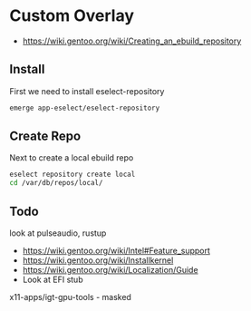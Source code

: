 # Custom Overlay

  * https://wiki.gentoo.org/wiki/Creating_an_ebuild_repository

## Install

First we need to install eselect-repository
```bash
emerge app-eselect/eselect-repository
```

## Create Repo

Next to create a local ebuild repo

```bash
eselect repository create local
cd /var/db/repos/local/
```

## Todo

look at pulseaudio, rustup

  * https://wiki.gentoo.org/wiki/Intel#Feature_support
  * https://wiki.gentoo.org/wiki/Installkernel
  * https://wiki.gentoo.org/wiki/Localization/Guide
  * Look at EFI stub

x11-apps/igt-gpu-tools - masked

